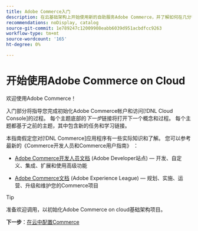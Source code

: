```yaml
---
title: Adobe Commerce入门
description: 在云基础架构上开始使用新的自助服务Adobe Commerce，并了解如何在几分钟内构建和部署Adobe Commerce应用商店。
recommendations: noDisplay, catalog
source-git-commit: 1e789247c12009908eabb6039d951acbdfcc9263
workflow-type: tm+mt
source-wordcount: '165'
ht-degree: 0%

---
```


# 开始使用Adobe Commerce on Cloud

欢迎使用Adobe Commerce！

入门部分将指导您完成初始化Adobe Commerce帐户和访问[!DNL Cloud Console]的过程。 每个主题底部的&#x200B;_下一步_&#x200B;链接将打开下一个概念和过程。 每个主题都基于之前的主题，其中包含新的任务和学习链接。

本指南假定您对[!DNL Commerce]应用程序有一些实际知识和了解。 您可以参考最新的《Commerce开发人员和Commerce用户指南》 ：

- [Adobe Commerce开发人员文档](https://developer.adobe.com/commerce/docs/) (Adobe Developer站点) — 开发、自定义、集成、扩展和使用高级功能

- [Adobe Commerce文档](https://experienceleague.adobe.com/docs/commerce.html) (Adobe Experience League) — 规划、实施、运营、升级和维护您的Commerce项目

>[!TIP]
>
>准备欢迎调用，以初始化Adobe Commerce on cloud基础架构项目。
>
>**下一步**：[在云中配置Commerce](new-project.md)
